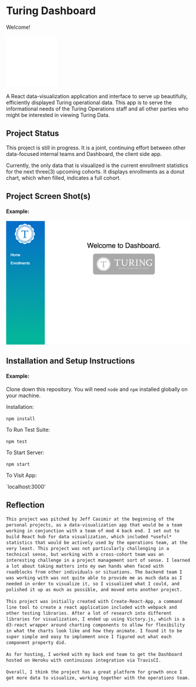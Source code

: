 # Turing Dashboard

Welcome!

![Turing Logo](./src/imgs/turing-logowheel.png)

A React data-visualization application and interface to serve up beautifully, efficiently displayed Turing operational data. This app is to serve the informational needs of the Turing Operations staff and all other parties who might be interested in viewing Turing Data.

## Project Status

This project is still in progress. It is a joint, continuing effort between other data-focused internal teams and Dashboard, the client side app.

Currently, the only data that is visualized is the current enrollment statistics for the next three(3) upcoming cohorts. It displays enrollments as a donut chart, which when filled, indicates a full cohort.

## Project Screen Shot(s)

#### Example:   

![gif](./src/imgs/dashboard.gif)


## Installation and Setup Instructions

#### Example:  

Clone down this repository. You will need `node` and `npm` installed globally on your machine.  

Installation:

`npm install`  

To Run Test Suite:  

`npm test`  

To Start Server:

`npm start`  

To Visit App:

`localhost:3000'  

## Reflection

    This project was pitched by Jeff Casimir at the beginning of the personal projects, as a data-visualization app that would be a team working in conjunction with a team of mod 4 back end. I set out to build React hub for data visualization, which included *useful* statistics that would be actively used by the operations team, at the very least. This project was not particularly challenging in a technical sense, but working with a cross-cohort team was an interesting challenge in a project management sort of sense. I learned a lot about taking matters into my own hands when faced with roadblocks from other individuals or situations. The backend team I was working with was not quite able to provide me as much data as I needed in order to visualize it, so I visualized what I could, and polished it up as much as possible, and moved onto another project.

    This project was initially created with Create-React-App, a command line tool to create a react application included with webpack and other testing libraries. After a lot of research into different libraries for visualization, I ended up using Victory.js, which is a d3-react wrapper around charting components to allow for flexibility in what the charts look like and how they animate. I found it to be super simple and easy to implement once I figured out what each component property did.

    As for hosting, I worked with my back end team to get the Dashboard hosted on Heroku with continuious integration via TravisCI.

    Overall, I think the project has a great platform for growth once I get more data to visualize, working together with the operations team.
